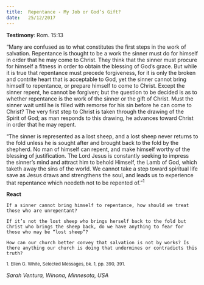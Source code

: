 ```yaml
---
title:  Repentance - My Job or God’s Gift?
date:   25/12/2017
---
```


**Testimony**: Rom. 15:13

“Many are confused as to what constitutes the first steps in the work of salvation. Repentance is thought to be a work the sinner must do for himself in order that he may come to Christ. They think that the sinner must procure for himself a fitness in order to obtain the blessing of God’s grace. But while it is true that repentance must precede forgiveness, for it is only the broken and contrite heart that is acceptable to God, yet the sinner cannot bring himself to repentance, or prepare himself to come to Christ. Except the sinner repent, he cannot be forgiven; but the question to be decided is as to whether repentance is the work of the sinner or the gift of Christ. Must the sinner wait until he is filled with remorse for his sin before he can come to Christ? The very first step to Christ is taken through the drawing of the Spirit of God; as man responds to this drawing, he advances toward Christ in order that he may repent.

“The sinner is represented as a lost sheep, and a lost sheep never returns to the fold unless he is sought after and brought back to the fold by the shepherd. No man of himself can repent, and make himself worthy of the blessing of justification. The Lord Jesus is constantly seeking to impress the sinner’s mind and attract him to behold Himself, the Lamb of God, which taketh away the sins of the world. We cannot take a step toward spiritual life save as Jesus draws and strengthens the soul, and leads us to experience that repentance which needeth not to be repented of.”<sup>1</sup>

**React**

`If a sinner cannot bring himself to repentance, how should we treat those who are unrepentant?`

`If it’s not the lost sheep who brings herself back to the fold but Christ who brings the sheep back, do we have anything to fear for those who may be “lost sheep”?`

`How can our church better convey that salvation is not by works? Is there anything our church is doing that undermines or contradicts this truth?`

<sup>1. Ellen G. White, Selected Messages, bk. 1, pp. 390, 391.</sup>

_Sarah Ventura, Winona, Minnesota, USA_